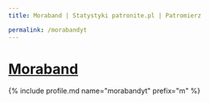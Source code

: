 ```yaml
---
title: Moraband | Statystyki patronite.pl | Patromierz

permalink: /morabandyt
---
```


# [Moraband](https://patronite.pl/morabandyt)

{% include profile.md name="morabandyt" prefix="m" %}
